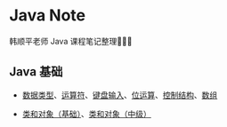 # Java Note

韩顺平老师 Java 课程笔记整理🥳🎉🚀

## Java 基础

- [数据类型](java基础/1数据类型.md)、[运算符](java基础/2运算符.md)、[键盘输入](java基础/3键盘输入.md)、[位运算](java基础/4位运算.md)、[控制结构](java基础/5控制结构.md)、[数组](java基础/6数组.md)

- [类和对象（基础）](java基础/7类和对象（基础）.md)、[类和对象（中级）](java基础/8类和对象（中级）.md)
